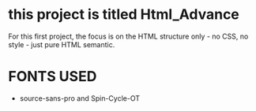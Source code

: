 <!-- ABOUT THE PROJECT -->

# this project is titled Html_Advance 
For this first project, the focus is on the HTML structure only - no CSS, no style - just pure HTML semantic.

# FONTS USED

* source-sans-pro and Spin-Cycle-OT

<!-- WATCH THIS README file for updates -->